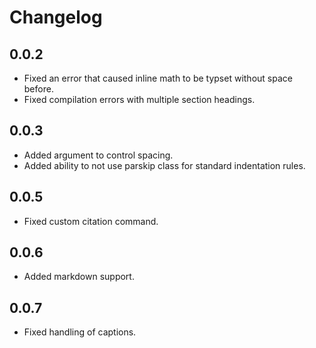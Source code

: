 # Changelog

## 0.0.2

- Fixed an error that caused inline math to be typset without space before.
- Fixed compilation errors with multiple section headings.

## 0.0.3

- Added argument to control spacing.
- Added ability to not use parskip class for standard indentation rules.

## 0.0.5

- Fixed custom citation command.

## 0.0.6

- Added markdown support.

## 0.0.7

- Fixed handling of captions.
